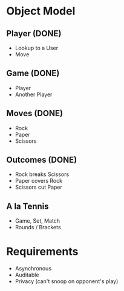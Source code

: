 # Object Model

## Player (DONE)
* Lookup to a User
* Move

## Game (DONE)
* Player
* Another Player

## Moves (DONE)
* Rock
* Paper
* Scissors

## Outcomes (DONE)
* Rock breaks Scissors
* Paper covers Rock
* Scissors cut Paper

## A la Tennis
* Game, Set, Match
* Rounds / Brackets

# Requirements
* Asynchronous
* Auditable
* Privacy (can't snoop on opponent's play)